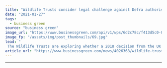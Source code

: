 ```yaml
---
title: "Wildlife Trusts consider legal challenge against Defra authorisation of neonicotinoids"
date: "2021-01-27"
tags: 
  - business green
source: "business green"
image_url: "https://www.businessgreen.com/api/v1/wps/6d2c78c/f413d5c0-8650-4985-9976-58ca58670fd2/4/bee-pollen-185x114.jpg"
image_fp: "/assets/img/post_thumbnails/69.jpg"
lead: "
 The Wildlife Trusts are exploring whether a 2018 decision from the UK Expert Committee on Pesticides could enable a legal challenge ..."
article_url: "https://www.businessgreen.com/news/4026368/wildlife-trusts-consider-legal-challenge-defra-authorisation-neonicotinoids"
---
```


---
